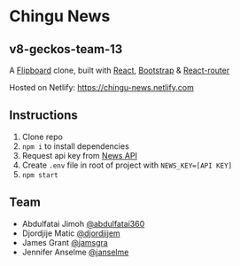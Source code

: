 
# Chingu News
## v8-geckos-team-13

A [Flipboard](https://flipboard.com/) clone, built with [React](https://reactjs.org), [Bootstrap](http://react-bootstrap.github.io) & [React-router](https://reacttraining.com/react-router/)

Hosted on Netlify: https://chingu-news.netlify.com

## Instructions

1. Clone repo
2. `npm i` to install dependencies
3. Request api key from [News API](https://newsapi.org/)
4. Create `.env` file in root of project with `NEWS_KEY=[API KEY]`
5. `npm start`

## Team
- Abdulfatai Jimoh [@abdulfatai360](https://github.com/abdulfatai360)
- Djordjije Matic [@djordjijem](https://github.com/djordjijem)
- James Grant [@jamsgra](https://github.com/jamsgra)
- Jennifer Anselme [@janselme](https://github.com/janselme)

  
  
